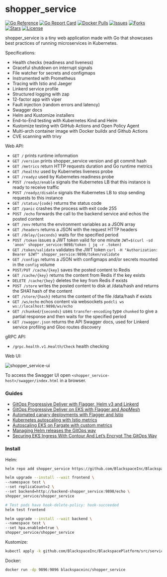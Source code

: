# shopper_service
[![Go Reference](https://pkg.go.dev/badge/BlackspaceInc/BlackspacePlatform.svg)](https://pkg.go.dev/BlackspaceInc/BlackspacePlatform)
[![Go Report Card](https://goreportcard.com/badge/github.com/BlackspaceInc/BlackspacePlatform/src/services/shopper_service)](https://goreportcard.com/report/github.com/BlackspaceInc/BlackspacePlatform/src/services/shopper_service)
[![Docker Pulls](https://img.shields.io/docker/pulls/blackspaceinc/shopper_service)](https://hub.docker.com/r/blackspaceinc/shopper_service)
[![Issues](https://img.shields.io/github/issues/BlackspaceInc/BlackspacePlatform)](https://img.shields.io/github/issues/BlackspaceInc/BlackspacePlatform)
[![Forks](https://img.shields.io/github/forks/BlackspaceInc/BlackspacePlatform)](https://img.shields.io/github/forks/BlackspaceInc/BlackspacePlatform)
[![Stars](	https://img.shields.io/github/stars/BlackspaceInc/BlackspacePlatform)](https://img.shields.io/github/stars/BlackspaceInc/BlackspacePlatform)
[![License](https://img.shields.io/github/license/BlackspaceInc/BlackspacePlatform)](https://img.shields.io/github/license/BlackspaceInc/BlackspacePlatform)



shopper_service is a tiny web application made with Go that showcases best practices of running microservices in Kubernetes.

Specifications:

* Health checks (readiness and liveness)
* Graceful shutdown on interrupt signals
* File watcher for secrets and configmaps
* Instrumented with Prometheus
* Tracing with Istio and Jaeger
* Linkerd service profile
* Structured logging with zap
* 12-factor app with viper
* Fault injection (random errors and latency)
* Swagger docs
* Helm and Kustomize installers
* End-to-End testing with Kubernetes Kind and Helm
* Kustomize testing with GitHub Actions and Open Policy Agent
* Multi-arch container image with Docker buildx and Github Actions
* CVE scanning with trivy

Web API:

* `GET /` prints runtime information
* `GET /version` prints shopper_service version and git commit hash
* `GET /metrics` return HTTP requests duration and Go runtime metrics
* `GET /healthz` used by Kubernetes liveness probe
* `GET /readyz` used by Kubernetes readiness probe
* `POST /readyz/enable` signals the Kubernetes LB that this instance is ready to receive traffic
* `POST /readyz/disable` signals the Kubernetes LB to stop sending requests to this instance
* `GET /status/{code}` returns the status code
* `GET /panic` crashes the process with exit code 255
* `POST /echo` forwards the call to the backend service and echos the posted content
* `GET /env` returns the environment variables as a JSON array
* `GET /headers` returns a JSON with the request HTTP headers
* `GET /delay/{seconds}` waits for the specified period
* `POST /token` issues a JWT token valid for one minute `JWT=$(curl -sd 'anon' shopper_service:9898/token | jq -r .token)`
* `GET /token/validate` validates the JWT token `curl -H "Authorization: Bearer $JWT" shopper_service:9898/token/validate`
* `GET /configs` returns a JSON with configmaps and/or secrets mounted in the `config` volume
* `POST/PUT /cache/{key}` saves the posted content to Redis
* `GET /cache/{key}` returns the content from Redis if the key exists
* `DELETE /cache/{key}` deletes the key from Redis if exists
* `POST /store` writes the posted content to disk at /data/hash and returns the SHA1 hash of the content
* `GET /store/{hash}` returns the content of the file /data/hash if exists
* `GET /ws/echo` echos content via websockets `podcli ws ws://localhost:9898/ws/echo`
* `GET /chunked/{seconds}` uses `transfer-encoding` type `chunked` to give a partial response and then waits for the specified period
* `GET /swagger.json` returns the API Swagger docs, used for Linkerd service profiling and Gloo routes discovery

gRPC API:

* `/grpc.health.v1.Health/Check` health checking

Web UI:

![shopper_service-ui](https://raw.githubusercontent.com/stefanprodan/shopper_service/gh-pages/screens/shopper_service-ui-v3.png)

To access the Swagger UI open `<shopper_service-host>/swagger/index.html` in a browser.

### Guides

* [GitOps Progressive Deliver with Flagger, Helm v3 and Linkerd](https://helm.workshop.flagger.dev/intro/)
* [GitOps Progressive Deliver on EKS with Flagger and AppMesh](https://eks.handson.flagger.dev/prerequisites/)
* [Automated canary deployments with Flagger and Istio](https://medium.com/google-cloud/automated-canary-deployments-with-flagger-and-istio-ac747827f9d1)
* [Kubernetes autoscaling with Istio metrics](https://medium.com/google-cloud/kubernetes-autoscaling-with-istio-metrics-76442253a45a)
* [Autoscaling EKS on Fargate with custom metrics](https://aws.amazon.com/blogs/containers/autoscaling-eks-on-fargate-with-custom-metrics/)
* [Managing Helm releases the GitOps way](https://medium.com/google-cloud/managing-helm-releases-the-gitops-way-207a6ac6ff0e)
* [Securing EKS Ingress With Contour And Let’s Encrypt The GitOps Way](https://aws.amazon.com/blogs/containers/securing-eks-ingress-contour-lets-encrypt-gitops/)

### Install

Helm:

```bash
helm repo add shopper_service https://github.com/BlackspaceInc/BlackspacePlatform/shopper_service

helm upgrade --install --wait frontend \
--namespace test \
--set replicaCount=2 \
--set backend=http://backend-shopper_service:9898/echo \
shopper_service/shopper_service

# Test pods have hook-delete-policy: hook-succeeded
helm test frontend

helm upgrade --install --wait backend \
--namespace test \
--set hpa.enabled=true \
shopper_service/shopper_service
```

Kustomize:

```bash
kubectl apply -k github.com/BlackspaceInc/BlackspacePlatform/src/services/shopper_service//kustomize
```

Docker:

```bash
docker run -dp 9896:9896 blackspaceinc/shopper_service
```
